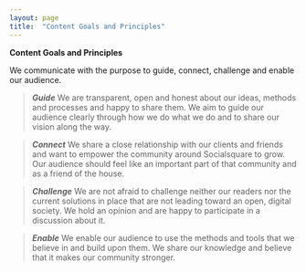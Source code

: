 ```yaml
---
layout: page
title:  "Content Goals and Principles"
---
```


**Content Goals and Principles**

We communicate with the purpose to guide, connect, challenge and enable our audience.

>***Guide*** 
We are transparent, open and honest about our ideas, methods and processes and happy to share them. We aim to guide our audience clearly through how we do what we do and to share our vision along the way.

>***Connect***
We share a close relationship with our clients and friends and want to empower the community around Socialsquare to grow. Our audience should feel like an important part of that community and as a friend of the house.

>***Challenge***
We are not afraid to challenge neither our readers nor the current solutions in place that are not leading toward an open, digital society. We hold an opinion and are happy to participate in a discussion about it.

>***Enable***
We enable our audience to use the methods and tools that we believe in and build upon them. We share our knowledge and believe that it makes our community stronger.



